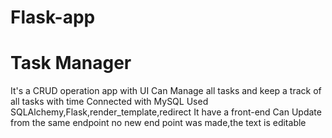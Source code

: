 # Flask-app
# Task Manager
It's a CRUD operation app with UI 
Can Manage all tasks and keep a track of all tasks with time
Connected with MySQL 
Used SQLAlchemy,Flask,render_template,redirect
It have a front-end
Can Update from the same endpoint no new end point was made,the text is editable 
